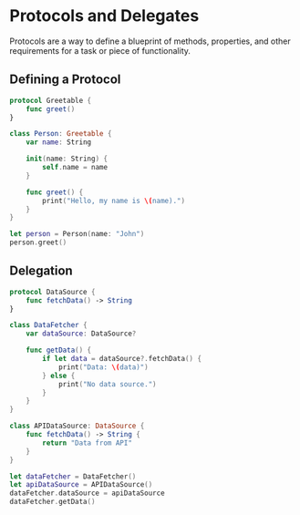 # Protocols and Delegates

Protocols are a way to define a blueprint of methods, properties, and other requirements for a task or piece of functionality.

## Defining a Protocol

```swift
protocol Greetable {
    func greet()
}

class Person: Greetable {
    var name: String

    init(name: String) {
        self.name = name
    }

    func greet() {
        print("Hello, my name is \(name).")
    }
}

let person = Person(name: "John")
person.greet()
```

## Delegation

```swift
protocol DataSource {
    func fetchData() -> String
}

class DataFetcher {
    var dataSource: DataSource?

    func getData() {
        if let data = dataSource?.fetchData() {
            print("Data: \(data)")
        } else {
            print("No data source.")
        }
    }
}

class APIDataSource: DataSource {
    func fetchData() -> String {
        return "Data from API"
    }
}

let dataFetcher = DataFetcher()
let apiDataSource = APIDataSource()
dataFetcher.dataSource = apiDataSource
dataFetcher.getData()
```
